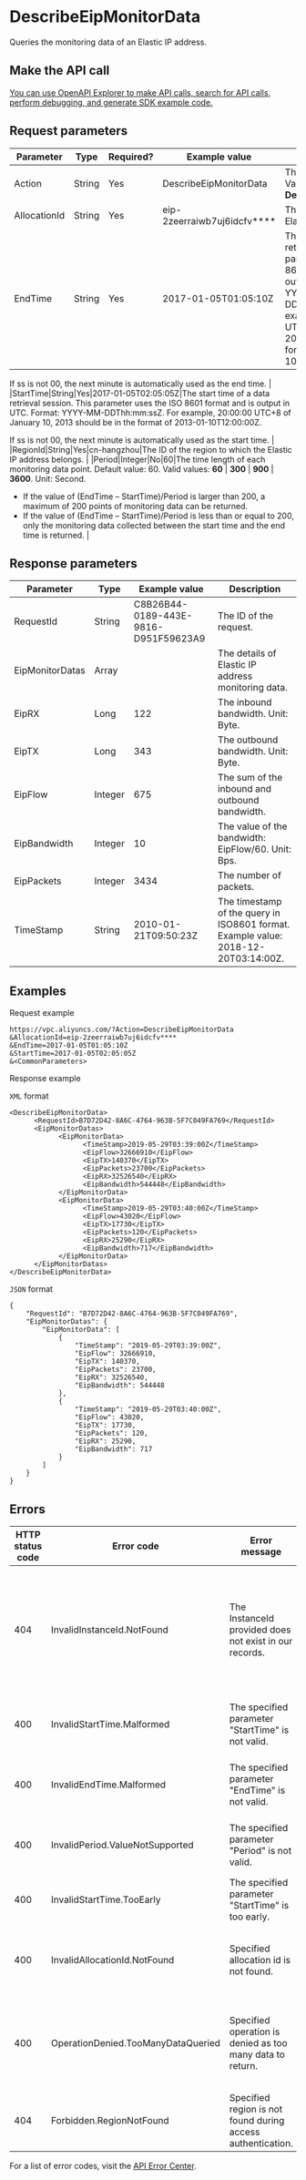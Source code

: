 # DescribeEipMonitorData

Queries the monitoring data of an Elastic IP address.

## Make the API call

[You can use OpenAPI Explorer to make API calls, search for API calls, perform debugging, and generate SDK example code.](https://api.aliyun.com/#product=Vpc&api=DescribeEipMonitorData&type=RPC&version=2016-04-28)

## Request parameters

|Parameter|Type|Required?|Example value|Description|
|---------|----|---------|-------------|-----------|
|Action|String|Yes|DescribeEipMonitorData|The name of this action. Value: **DescribeEipMonitorData** |
|AllocationId|String|Yes|eip-2zeerraiwb7uj6idcfv\*\*\*\*|The instance ID of the Elastic IP address. |
|EndTime|String|Yes|2017-01-05T01:05:10Z|The end time of a data retrieval session. This parameter uses the ISO 8601 format and is output in UTC. Format: YYYY-MM-DDThh:mm:ssZ. For example, 20:00:00 UTC+8 of January 10, 2013 should be in the format of 2013-01-10T12:00:00Z.

 If ss is not 00, the next minute is automatically used as the end time. |
|StartTime|String|Yes|2017-01-05T02:05:05Z|The start time of a data retrieval session. This parameter uses the ISO 8601 format and is output in UTC. Format: YYYY-MM-DDThh:mm:ssZ. For example, 20:00:00 UTC+8 of January 10, 2013 should be in the format of 2013-01-10T12:00:00Z.

 If ss is not 00, the next minute is automatically used as the start time. |
|RegionId|String|Yes|cn-hangzhou|The ID of the region to which the Elastic IP address belongs. |
|Period|Integer|No|60|The time length of each monitoring data point. Default value: 60. Valid values: **60** \| **300** \| **900** \| **3600**. Unit: Second.

 -   If the value of \(EndTime – StartTime\)/Period is larger than 200, a maximum of 200 points of monitoring data can be returned.
-   If the value of \(EndTime – StartTime\)/Period is less than or equal to 200, only the monitoring data collected between the start time and the end time is returned. |

## Response parameters

|Parameter|Type|Example value|Description|
|---------|----|-------------|-----------|
|RequestId|String|C8B26B44-0189-443E-9816-D951F59623A9|The ID of the request. |
|EipMonitorDatas|Array| |The details of Elastic IP address monitoring data. |
|EipRX|Long|122|The inbound bandwidth. Unit: Byte. |
|EipTX|Long|343|The outbound bandwidth. Unit: Byte. |
|EipFlow|Integer|675|The sum of the inbound and outbound bandwidth. |
|EipBandwidth|Integer|10|The value of the bandwidth: EipFlow/60. Unit: Bps. |
|EipPackets|Integer|3434|The number of packets. |
|TimeStamp|String|2010-01-21T09:50:23Z|The timestamp of the query in ISO8601 format. Example value: 2018-12-20T03:14:00Z. |

## Examples

Request example

```
https://vpc.aliyuncs.com/?Action=DescribeEipMonitorData
&AllocationId=eip-2zeerraiwb7uj6idcfv****
&EndTime=2017-01-05T01:05:10Z
&StartTime=2017-01-05T02:05:05Z
&<CommonParameters>
```

Response example

`XML` format

```
<DescribeEipMonitorData>
	  <RequestId>B7D72D42-8A6C-4764-963B-5F7C049FA769</RequestId>
	  <EipMonitorDatas>
		    <EipMonitorData>
			      <TimeStamp>2019-05-29T03:39:00Z</TimeStamp>
			      <EipFlow>32666910</EipFlow>
			      <EipTX>140370</EipTX>
			      <EipPackets>23700</EipPackets>
			      <EipRX>32526540</EipRX>
			      <EipBandwidth>544448</EipBandwidth>
		    </EipMonitorData>
		    <EipMonitorData>
			      <TimeStamp>2019-05-29T03:40:00Z</TimeStamp>
			      <EipFlow>43020</EipFlow>
			      <EipTX>17730</EipTX>
			      <EipPackets>120</EipPackets>
			      <EipRX>25290</EipRX>
			      <EipBandwidth>717</EipBandwidth>
		    </EipMonitorData>
	  </EipMonitorDatas>
</DescribeEipMonitorData>
```

`JSON` format

```
{
	"RequestId": "B7D72D42-8A6C-4764-963B-5F7C049FA769",
	"EipMonitorDatas": {
		"EipMonitorData": [
			{
				"TimeStamp": "2019-05-29T03:39:00Z",
				"EipFlow": 32666910,
				"EipTX": 140370,
				"EipPackets": 23700,
				"EipRX": 32526540,
				"EipBandwidth": 544448
			},
			{
				"TimeStamp": "2019-05-29T03:40:00Z",
				"EipFlow": 43020,
				"EipTX": 17730,
				"EipPackets": 120,
				"EipRX": 25290,
				"EipBandwidth": 717
			}
		]
	}
}
```

## Errors

|HTTP status code|Error code|Error message|Description|
|----------------|----------|-------------|-----------|
|404|InvalidInstanceId.NotFound|The InstanceId provided does not exist in our records.|The specified ECS instance does not exist \(the ECS instance is not in the specified VPC\).|
|400|InvalidStartTime.Malformed|The specified parameter "StartTime" is not valid.|The format of the specified start time is invalid.|
|400|InvalidEndTime.Malformed|The specified parameter "EndTime" is not valid.|The format of the specified end time is invalid.|
|400|InvalidPeriod.ValueNotSupported|The specified parameter "Period" is not valid.|The specified Period value is invalid.|
|400|InvalidStartTime.TooEarly|The specified parameter "StartTime" is too early.|The specified start time is invalid.|
|400|InvalidAllocationId.NotFound|Specified allocation id is not found.|The specified public IP address does not exist.|
|400|OperationDenied.TooManyDataQueried|Specified operation is denied as too many data to return.|The operation cannot be performed because too much data is returned.|
|404|Forbidden.RegionNotFound|Specified region is not found during access authentication.|The specified region does not exist.|

For a list of error codes, visit the [API Error Center](https://error-center.alibabacloud.com/status/product/Vpc).


